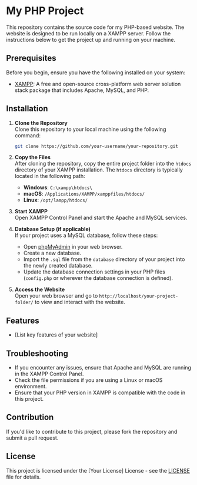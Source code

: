 
# My PHP Project

This repository contains the source code for my PHP-based website. The website is designed to be run locally on a XAMPP server. Follow the instructions below to get the project up and running on your machine.

## Prerequisites

Before you begin, ensure you have the following installed on your system:

- [XAMPP](https://www.apachefriends.org/index.html): A free and open-source cross-platform web server solution stack package that includes Apache, MySQL, and PHP.

## Installation

1. **Clone the Repository**  
   Clone this repository to your local machine using the following command:
   ```bash
   git clone https://github.com/your-username/your-repository.git
   ```

2. **Copy the Files**  
   After cloning the repository, copy the entire project folder into the `htdocs` directory of your XAMPP installation. The `htdocs` directory is typically located in the following path:
   - **Windows**: `C:\xampp\htdocs\`
   - **macOS**: `/Applications/XAMPP/xamppfiles/htdocs/`
   - **Linux**: `/opt/lampp/htdocs/`

3. **Start XAMPP**  
   Open XAMPP Control Panel and start the Apache and MySQL services.

4. **Database Setup (if applicable)**  
   If your project uses a MySQL database, follow these steps:
   - Open [phpMyAdmin](http://localhost/phpmyadmin/) in your web browser.
   - Create a new database.
   - Import the `.sql` file from the `database` directory of your project into the newly created database.
   - Update the database connection settings in your PHP files (`config.php` or wherever the database connection is defined).

5. **Access the Website**  
   Open your web browser and go to `http://localhost/your-project-folder/` to view and interact with the website.

## Features

- [List key features of your website]

## Troubleshooting

- If you encounter any issues, ensure that Apache and MySQL are running in the XAMPP Control Panel.
- Check the file permissions if you are using a Linux or macOS environment.
- Ensure that your PHP version in XAMPP is compatible with the code in this project.

## Contribution

If you'd like to contribute to this project, please fork the repository and submit a pull request.

## License

This project is licensed under the [Your License] License - see the [LICENSE](LICENSE) file for details.
